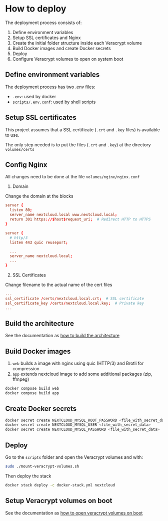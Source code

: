 # How to deploy

The deployment process consists of:

1. Define environment variables
2. Setup SSL certificates and Nginx
3. Create the initial folder structure inside each Veracrypt volume
4. Build Docker images and create Docker secrets
5. Deploy
6. Configure Veracrypt volumes to open on system boot

## Define environment variables

The deployment process has two .env files:

- `.env`: used by docker
- `scripts/.env.conf`: used by shell scripts

## Setup SSL certificates

This project assumes that a SSL certificate (`.crt` and `.key` files) is available to use.

The only step needed is to put the files (`.crt` and `.key`) at the directory `volumes/certs`

## Config Nginx

All changes need to be done at the file `volumes/nginx/nginx.conf`

1. Domain

Change the domain at the blocks

```conf
server {
  listen 80;
  server_name nextcloud.local www.nextcloud.local;
  return 301 https://$host$request_uri;  # Redirect HTTP to HTTPS
}

server {
  # http/3
  listen 443 quic reuseport;

  ...
  server_name nextcloud.local;
  ...
}
```

2. SSL Certificates

Change filename to the actual name of the cert files

```conf
...
ssl_certificate /certs/nextcloud.local.crt;  # SSL certificate
ssl_certificate_key /certs/nextcloud.local.key;  # Private key
...
```

## Build the architecture

See the documentation as [how to build the architecture](./setup-architecture.md)

## Build Docker images

1. `web` builds a image with nginx using quic (HTTP/3) and Brotli for compression
2. `app` extends nextcloud image to add some additional packages (zip, ffmpeg)

```sh
docker compose build web
docker compose build app
```

## Create Docker secrets

```sh
docker secret create NEXTCLOUD_MYSQL_ROOT_PASSWORD <file_with_secret_data>
docker secret create NEXTCLOUD_MYSQL_USER <file_with_secret_data>
docker secret create NEXTCLOUD_MYSQL_PASSWORD <file_with_secret_data>
```

## Deploy

Go to the `scripts` folder and open the Veracrypt volumes and with:

```sh
sudo ./mount-veracrypt-volumes.sh
```

Then deploy the stack

```sh
docker stack deploy -c docker-stack.yml nextcloud
```

## Setup Veracrypt volumes on boot

See the documentation as [how to open veracrypt volumes on boot](./open-volumes-boot.md)

